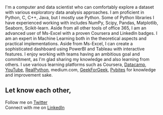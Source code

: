 I'm a computer and data scientist who can comfortably explore a dataset with various exploratory data analysis approaches. I am proficient in Python, C, C++, Java, but I mostly use Python. Some of Python libraries I have experienced working with includes NumPy, Scipy, Pandas, Matplotlib, Seaborn, Scikit-learn. Aside from all other tools of office 365, I am an advanced user of Ms-Excel with a proven Coursera and LinkedIn badges. I am an expert in Machine Learning both in the theoretical aspects and practical implementations. Aside from Ms-Excel, I can create a sophisticated dashboard using PowerBI and Tableau with interactive features.
I enjoy working with teams having an ambitious goal and commitment, as I'm glad sharing my knowledge and also learning from others.
I use various learning platforms such as Coursera, <a href="https://www.datacamp.com/">Datacamp</a>, <a href="https://www.youtube.com">YouTube</a>, <a href="https://realpython.com/">RealPython</a>, medium.com, <a href="https://www.geeksforgeeks.org/">GeekForGeek</a>, <a href="https://www.codechalleng.es/bites/">Pybites</a> for knowledge and improvement sake. 

## Let know each other,
Follow me on <a href="https://twitter.com/ComptSavvy">Twitter</a> <br />
Connect with me on <a href="https://www.linkedin.com/in/olusola-timothy-ogundepo/">LinkedIn</a>
